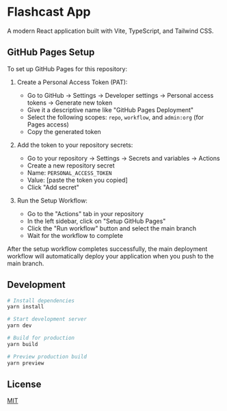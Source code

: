 # Flashcast App

A modern React application built with Vite, TypeScript, and Tailwind CSS.

## GitHub Pages Setup

To set up GitHub Pages for this repository:

1. Create a Personal Access Token (PAT):
   - Go to GitHub → Settings → Developer settings → Personal access tokens → Generate new token
   - Give it a descriptive name like "GitHub Pages Deployment"
   - Select the following scopes: `repo`, `workflow`, and `admin:org` (for Pages access)
   - Copy the generated token

2. Add the token to your repository secrets:
   - Go to your repository → Settings → Secrets and variables → Actions
   - Create a new repository secret
   - Name: `PERSONAL_ACCESS_TOKEN`
   - Value: [paste the token you copied]
   - Click "Add secret"

3. Run the Setup Workflow:
   - Go to the "Actions" tab in your repository
   - In the left sidebar, click on "Setup GitHub Pages"
   - Click the "Run workflow" button and select the main branch
   - Wait for the workflow to complete

After the setup workflow completes successfully, the main deployment workflow will automatically deploy your application when you push to the main branch.

## Development

```bash
# Install dependencies
yarn install

# Start development server
yarn dev

# Build for production
yarn build

# Preview production build
yarn preview
```

## License

[MIT](LICENSE)
